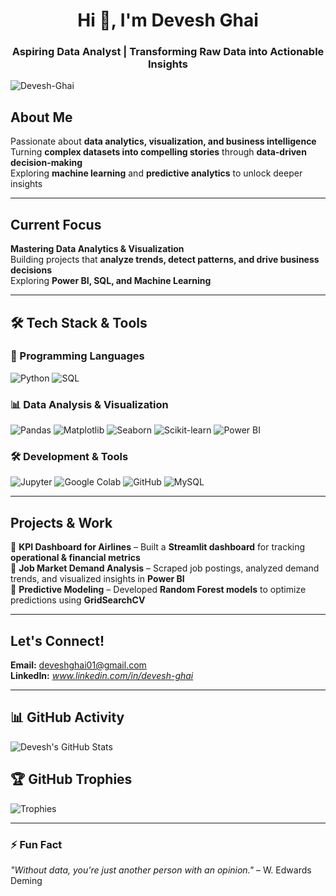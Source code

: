 
<h1 align="center">Hi 👋, I'm Devesh Ghai</h1>  
<h3 align="center">Aspiring Data Analyst | Transforming Raw Data into Actionable Insights</h3>  


<p align="left"> <img src="https://komarev.com/ghpvc/?username=Devesh-Ghai&label=Profile%20views&color=0e75b6&style=flat" alt="Devesh-Ghai" /> </p>  

## About Me  
Passionate about **data analytics, visualization, and business intelligence**  
Turning **complex datasets into compelling stories** through **data-driven decision-making**  
Exploring **machine learning** and **predictive analytics** to unlock deeper insights  

---

## Current Focus  
**Mastering Data Analytics & Visualization**  
Building projects that **analyze trends, detect patterns, and drive business decisions**  
Exploring **Power BI, SQL, and Machine Learning**  

---

## 🛠 Tech Stack & Tools  
### 🔧 Programming Languages  
<div>
  <img src="https://img.shields.io/badge/Python-3776AB?style=for-the-badge&logo=python&logoColor=white" alt="Python"/>
  <img src="https://img.shields.io/badge/SQL-336791?style=for-the-badge&logo=microsoft-sql-server&logoColor=white" alt="SQL"/>
</div>

### 📊 Data Analysis & Visualization  
<div>
  <img src="https://img.shields.io/badge/Pandas-150458?style=for-the-badge&logo=pandas&logoColor=white" alt="Pandas"/>
  <img src="https://img.shields.io/badge/Matplotlib-013243?style=for-the-badge&logo=matplotlib&logoColor=white" alt="Matplotlib"/>
  <img src="https://img.shields.io/badge/Seaborn-3776AB?style=for-the-badge&logo=python&logoColor=white" alt="Seaborn"/>
  <img src="https://img.shields.io/badge/ScikitLearn-F7931E?style=for-the-badge&logo=scikit-learn&logoColor=white" alt="Scikit-learn"/>
  <img src="https://img.shields.io/badge/PowerBI-F2C811?style=for-the-badge&logo=power-bi&logoColor=black" alt="Power BI"/>
</div>

### 🛠 Development & Tools  
<div>
  <img src="https://img.shields.io/badge/Jupyter-F37626?style=for-the-badge&logo=jupyter&logoColor=white" alt="Jupyter"/>
  <img src="https://img.shields.io/badge/GoogleColab-F9AB00?style=for-the-badge&logo=google-colab&logoColor=white" alt="Google Colab"/>
  <img src="https://img.shields.io/badge/GitHub-181717?style=for-the-badge&logo=github&logoColor=white" alt="GitHub"/>
  <img src="https://img.shields.io/badge/MySQL-4479A1?style=for-the-badge&logo=mysql&logoColor=white" alt="MySQL"/>
</div>

---

## Projects & Work  
🔹 **KPI Dashboard for Airlines** – Built a **Streamlit dashboard** for tracking **operational & financial metrics**  
🔹 **Job Market Demand Analysis** – Scraped job postings, analyzed demand trends, and visualized insights in **Power BI**  
🔹 **Predictive Modeling** – Developed **Random Forest models** to optimize predictions using **GridSearchCV**  

---

## Let's Connect!  
**Email:** deveshghai01@gmail.com  
**LinkedIn:** *www.linkedin.com/in/devesh-ghai*  

---

## 📊 GitHub Activity  
![Devesh's GitHub Stats](https://github-readme-stats.vercel.app/api?username=Devesh-Ghai&show_icons=true&theme=radical&hide_border=true)  

## 🏆 GitHub Trophies  
![Trophies](https://github-profile-trophy.vercel.app/?username=Devesh-Ghai&theme=radical&no-frame=true&margin-w=15)  

---

### ⚡ Fun Fact  
*"Without data, you're just another person with an opinion."* – W. Edwards Deming  


